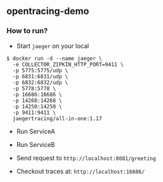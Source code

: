 opentracing-demo
---

### How to run?

- Start `jaeger` on your local

```
$ docker run -d --name jaeger \
  -e COLLECTOR_ZIPKIN_HTTP_PORT=9411 \
  -p 5775:5775/udp \
  -p 6831:6831/udp \
  -p 6832:6832/udp \
  -p 5778:5778 \
  -p 16686:16686 \
  -p 14268:14268 \
  -p 14250:14250 \
  -p 9411:9411 \
  jaegertracing/all-in-one:1.17

```

- Run ServiceA
- Run ServiceB

- Send request to `http://localhost:8081/greeting`

- Checkout traces at: `http://localhost:16686/`